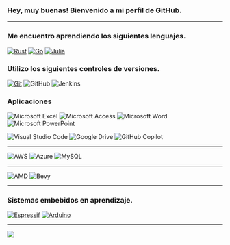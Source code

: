 ### Hey, muy buenas! Bienvenido a mi perfil de GitHub.

---

### Me encuentro aprendiendo los siguientes lenguajes.
[![Rust](https://img.shields.io/badge/Rust-ff7300?style=for-the-badge&logo=rust&labelColor=000000)](https://www.rust-lang.org/)
[![Go](https://img.shields.io/badge/go-0096ff?style=for-the-badge&logo=go&labelColor=000000)](https://go.dev/)
[![Julia](https://img.shields.io/badge/Julia-e61ec8?style=for-the-badge&logo=julia&labelColor=000000&logoColor=ebebeb)](https://julialang.org/)

### Utilizo los siguientes controles de versiones.
[![Git](https://img.shields.io/badge/git-eb4141?style=for-the-badge&logo=git&labelColor=000000&logoColor=ffffff)](https://git-scm.com/)
![GitHub](https://img.shields.io/badge/github-%23121011.svg?style=for-the-badge&logo=github&logoColor=white)
![Jenkins](https://img.shields.io/badge/jenkins-%232C5263.svg?style=for-the-badge&logo=jenkins&logoColor=white)

### Aplicaciones 
![Microsoft Excel](https://img.shields.io/badge/Microsoft_Excel-007846?style=for-the-badge&logo=microsoft-excel&logoColor=white)
![Microsoft Access](https://img.shields.io/badge/Microsoft_Access-aa2800?style=for-the-badge&logo=microsoft-access&logoColor=white)
![Microsoft Word](https://img.shields.io/badge/Microsoft_Word-005a96?style=for-the-badge&logo=microsoft-word&logoColor=white)
![Microsoft PowerPoint](https://img.shields.io/badge/PowerPoint-d27800?style=for-the-badge&logo=powerpoint&logoColor=white)

![Visual Studio Code](https://img.shields.io/badge/Visual%20Studio%20Code-0078d7.svg?style=for-the-badge&logo=visual-studio-code&logoColor=white)
![Google Drive](https://img.shields.io/badge/Google%20Drive-4285F4?style=for-the-badge&logo=googledrive&logoColor=white)
![GitHub Copilot](https://img.shields.io/badge/github_copilot-8957E5?style=for-the-badge&logo=github-copilot&logoColor=white)

---
![AWS](https://img.shields.io/badge/AWS-%23FF9900.svg?style=for-the-badge&logo=amazon-aws&logoColor=white)
![Azure](https://img.shields.io/badge/azure-%230072C6.svg?style=for-the-badge&logo=microsoftazure&logoColor=white)
![MySQL](https://img.shields.io/badge/mysql-4479A1.svg?style=for-the-badge&logo=mysql&logoColor=white)

---
![AMD](https://img.shields.io/badge/AMD-%23000000.svg?style=for-the-badge&logo=amd&logoColor=white)
![Bevy](https://img.shields.io/badge/bevy-%23232326.svg?style=for-the-badge&logo=bevy&logoColor=white)

---
### Sistemas embebidos en aprendizaje.

[![Espressif](https://img.shields.io/badge/Espressif-eb4141?style=for-the-badge&logo=espressif&labelColor=000000&logoColor=ffffff)](https://www.espressif.com/) 
[![Arduino](https://img.shields.io/badge/Arduino-00979D?style=for-the-badge&logo=arduino&labelColor=000000&logoColor=ffffff)](https://www.arduino.cc/)

---

<!-- Este es un comentario invisible -->
![](https://github-readme-stats.vercel.app/api?username=owen-ian&theme=codeSTACKr&hide_border=false&include_all_commits=true&count_private=false)<br/>
